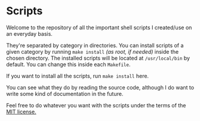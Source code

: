 # Scripts

Welcome to the repository of all the important shell scripts I created/use on an everyday basis.

They're separated by category in directories. You can install scripts of a given category by running `make install` *(as root, if needed)* inside the chosen directory. The installed scripts will be located at `/usr/local/bin` by default. You can change this inside each `Makefile`.

If you want to install all the scripts, run `make install` here.

You can see what they do by reading the source code, although I do want to write some kind of documentation in the future.

Feel free to do whatever you want with the scripts under the terms of the [MIT license.](LICENSE)
